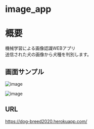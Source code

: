 # image_app

# 概要
機械学習による画像認識WEBアプリ</br>
送信された犬の画像から犬種を判別します。

## 画面サンプル
![image](https://github.com/kyosk8806/image_app/blob/master/image.png)

![image](https://github.com/kyosk8806/image_app/blob/master/image_2.png)


## URL
https://dog-breed2020.herokuapp.com/
